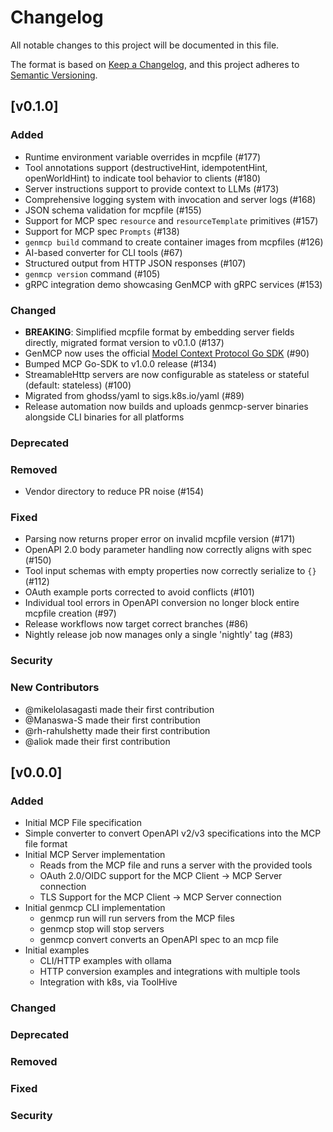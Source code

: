 # Changelog

All notable changes to this project will be documented in this file.

The format is based on [Keep a Changelog](https://keepachangelog.com/en/1.0.0/),
and this project adheres to [Semantic Versioning](https://semver.org/spec/v2.0.0.html).

## [v0.1.0]

### Added
- Runtime environment variable overrides in mcpfile (#177)
- Tool annotations support (destructiveHint, idempotentHint, openWorldHint) to indicate tool behavior to clients (#180)
- Server instructions support to provide context to LLMs (#173)
- Comprehensive logging system with invocation and server logs (#168)
- JSON schema validation for mcpfile (#155)
- Support for MCP spec `resource` and `resourceTemplate` primitives (#157)
- Support for MCP spec `Prompts` (#138)
- `genmcp build` command to create container images from mcpfiles (#126)
- AI-based converter for CLI tools (#67)
- Structured output from HTTP JSON responses (#107)
- `genmcp version` command (#105)
- gRPC integration demo showcasing GenMCP with gRPC services (#153)

### Changed
- **BREAKING**: Simplified mcpfile format by embedding server fields directly, migrated format version to v0.1.0 (#137)
- GenMCP now uses the official [Model Context Protocol Go SDK](https://github.com/modelcontextprotocol/go-sdk) (#90)
- Bumped MCP Go-SDK to v1.0.0 release (#134)
- StreamableHttp servers are now configurable as stateless or stateful (default: stateless) (#100)
- Migrated from ghodss/yaml to sigs.k8s.io/yaml (#89)
- Release automation now builds and uploads genmcp-server binaries alongside CLI binaries for all platforms

### Deprecated

### Removed
- Vendor directory to reduce PR noise (#154)

### Fixed
- Parsing now returns proper error on invalid mcpfile version (#171)
- OpenAPI 2.0 body parameter handling now correctly aligns with spec (#150)
- Tool input schemas with empty properties now correctly serialize to `{}` (#112)
- OAuth example ports corrected to avoid conflicts (#101)
- Individual tool errors in OpenAPI conversion no longer block entire mcpfile creation (#97)
- Release workflows now target correct branches (#86)
- Nightly release job now manages only a single 'nightly' tag (#83)

### Security

### New Contributors
- @mikelolasagasti made their first contribution
- @Manaswa-S made their first contribution
- @rh-rahulshetty made their first contribution
- @aliok made their first contribution

## [v0.0.0]

### Added
- Initial MCP File specification
- Simple converter to convert OpenAPI v2/v3 specifications into the MCP file format
- Initial MCP Server implementation
  - Reads from the MCP file and runs a server with the provided tools
  - OAuth 2.0/OIDC support for the MCP Client -> MCP Server connection
  - TLS Support for the MCP Client -> MCP Server connection
- Initial genmcp CLI implementation
  - genmcp run will run servers from the MCP files
  - genmcp stop will stop servers
  - genmcp convert converts an OpenAPI spec to an mcp file
- Initial examples
  - CLI/HTTP examples with ollama
  - HTTP conversion examples and integrations with multiple tools
  - Integration with k8s, via ToolHive

### Changed

### Deprecated

### Removed

### Fixed

### Security
